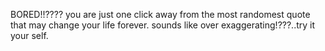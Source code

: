 BORED!!????
you are just one click away from the most randomest quote that may change your life forever.
sounds like over exaggerating!???..try it your self.
